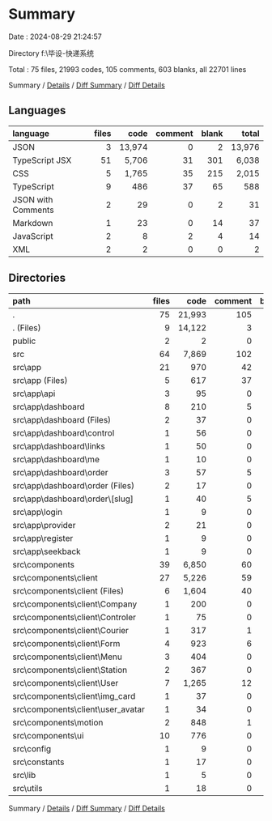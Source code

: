 # Summary

Date : 2024-08-29 21:24:57

Directory f:\\毕设-快递系统

Total : 75 files,  21993 codes, 105 comments, 603 blanks, all 22701 lines

Summary / [Details](details.md) / [Diff Summary](diff.md) / [Diff Details](diff-details.md)

## Languages
| language | files | code | comment | blank | total |
| :--- | ---: | ---: | ---: | ---: | ---: |
| JSON | 3 | 13,974 | 0 | 2 | 13,976 |
| TypeScript JSX | 51 | 5,706 | 31 | 301 | 6,038 |
| CSS | 5 | 1,765 | 35 | 215 | 2,015 |
| TypeScript | 9 | 486 | 37 | 65 | 588 |
| JSON with Comments | 2 | 29 | 0 | 2 | 31 |
| Markdown | 1 | 23 | 0 | 14 | 37 |
| JavaScript | 2 | 8 | 2 | 4 | 14 |
| XML | 2 | 2 | 0 | 0 | 2 |

## Directories
| path | files | code | comment | blank | total |
| :--- | ---: | ---: | ---: | ---: | ---: |
| . | 75 | 21,993 | 105 | 603 | 22,701 |
| . (Files) | 9 | 14,122 | 3 | 26 | 14,151 |
| public | 2 | 2 | 0 | 0 | 2 |
| src | 64 | 7,869 | 102 | 577 | 8,548 |
| src\\app | 21 | 970 | 42 | 129 | 1,141 |
| src\\app (Files) | 5 | 617 | 37 | 69 | 723 |
| src\\app\\api | 3 | 95 | 0 | 14 | 109 |
| src\\app\\dashboard | 8 | 210 | 5 | 29 | 244 |
| src\\app\\dashboard (Files) | 2 | 37 | 0 | 6 | 43 |
| src\\app\\dashboard\\control | 1 | 56 | 0 | 4 | 60 |
| src\\app\\dashboard\\links | 1 | 50 | 0 | 4 | 54 |
| src\\app\\dashboard\\me | 1 | 10 | 0 | 3 | 13 |
| src\\app\\dashboard\\order | 3 | 57 | 5 | 12 | 74 |
| src\\app\\dashboard\\order (Files) | 2 | 17 | 0 | 4 | 21 |
| src\\app\\dashboard\\order\\[slug] | 1 | 40 | 5 | 8 | 53 |
| src\\app\\login | 1 | 9 | 0 | 3 | 12 |
| src\\app\\provider | 2 | 21 | 0 | 10 | 31 |
| src\\app\\register | 1 | 9 | 0 | 2 | 11 |
| src\\app\\seekback | 1 | 9 | 0 | 2 | 11 |
| src\\components | 39 | 6,850 | 60 | 438 | 7,348 |
| src\\components\\client | 27 | 5,226 | 59 | 208 | 5,493 |
| src\\components\\client (Files) | 6 | 1,604 | 40 | 91 | 1,735 |
| src\\components\\client\\Company | 1 | 200 | 0 | 2 | 202 |
| src\\components\\client\\Controler | 1 | 75 | 0 | 6 | 81 |
| src\\components\\client\\Courier | 1 | 317 | 1 | 13 | 331 |
| src\\components\\client\\Form | 4 | 923 | 6 | 26 | 955 |
| src\\components\\client\\Menu | 3 | 404 | 0 | 11 | 415 |
| src\\components\\client\\Station | 2 | 367 | 0 | 10 | 377 |
| src\\components\\client\\User | 7 | 1,265 | 12 | 40 | 1,317 |
| src\\components\\client\\img_card | 1 | 37 | 0 | 5 | 42 |
| src\\components\\client\\user_avatar | 1 | 34 | 0 | 4 | 38 |
| src\\components\\motion | 2 | 848 | 1 | 137 | 986 |
| src\\components\\ui | 10 | 776 | 0 | 93 | 869 |
| src\\config | 1 | 9 | 0 | 1 | 10 |
| src\\constants | 1 | 17 | 0 | 5 | 22 |
| src\\lib | 1 | 5 | 0 | 2 | 7 |
| src\\utils | 1 | 18 | 0 | 2 | 20 |

Summary / [Details](details.md) / [Diff Summary](diff.md) / [Diff Details](diff-details.md)